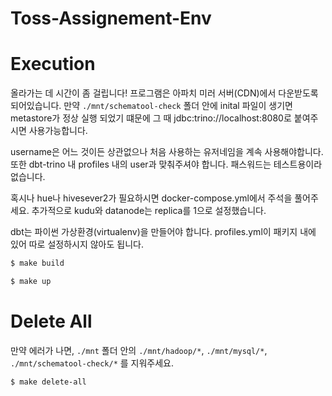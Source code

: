 Toss-Assignement-Env
======================

# Execution

올라가는 데 시간이 좀 걸립니다! 프로그램은 아파치 미러 서버(CDN)에서 다운받도록 되어있습니다.
만약 `./mnt/schematool-check` 폴더 안에 inital 파일이 생기면 metastore가 정상 실행 되었기 떄문에 그 때
jdbc:trino://localhost:8080로 붙여주시면 사용가능합니다.

username은 어느 것이든 상관없으나 처음 사용하는 유저네임을 계속 사용해야합니다.
또한 dbt-trino 내 profiles 내의 user과 맞춰주셔야 합니다. 패스워드는 테스트용이라 없습니다.

혹시나 hue나 hivesever2가 필요하시면 docker-compose.yml에서 주석을 풀어주세요.
추가적으로 kudu와 datanode는 replica를 1으로 설정했습니다.

dbt는 파이썬 가상환경(virtualenv)을 만들어야 합니다. profiles.yml이 패키지 내에 있어 따로 설정하시지 않아도 됩니다.

```bash
$ make build

$ make up
```
# Delete All

만약 에러가 나면, `./mnt` 폴더 안의 `./mnt/hadoop/*`, `./mnt/mysql/*`, `./mnt/schematool-check/*` 를 지워주세요.

```bash
$ make delete-all
```


